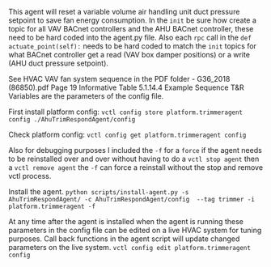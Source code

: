 This agent will reset a variable volume air handling unit duct pressure setpoint to save fan energy consumption. In the `init` be sure how create a topic for all VAV BACnet controllers and the AHU BACnet controller, these need to be hard coded into the agent.py file. Also each `rpc` call in the `def actuate_point(self):` needs to be hard coded to match the `init` topics for what BACnet controller get a read (VAV box damper positions) or a write (AHU duct pressure setpoint).


See HVAC VAV fan system sequence in the PDF folder - G36_2018 (86850).pdf Page 19 Informative Table 5.1.14.4 Example Sequence T&R Variables are the parameters of the config file.



First install platform config:
`vctl config store platform.trimmeragent config ./AhuTrimRespondAgent/config`


Check platform config:
`vctl config get platform.trimmeragent config`


Also for debugging purposes I included the `-f` for a `force` if the agent needs to be reinstalled over and over without having to do a `vctl stop agent` then a `vctl remove agent` the `-f` can force a reinstall without the stop and remove vctl process.

Install the agent. 
`python scripts/install-agent.py -s AhuTrimRespondAgent/ -c AhuTrimRespondAgent/config  --tag trimmer -i platform.trimmeragent -f`


At any time after the agent is installed when the agent is running these parameters in the config file can be edited on a live HVAC system for tuning purposes. Call back functions in the agent script will update changed parameters on the live system.
`vctl config edit platform.trimmeragent config`







